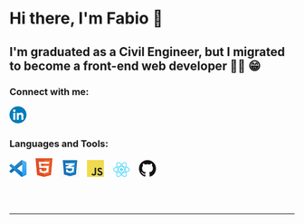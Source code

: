 # Hi there, I'm Fabio 👋

## I'm graduated as a Civil Engineer, but I migrated to become a front-end web developer 👨‍💻 😁

### Connect with me:

[![website](./icons/linkedIn.png)](https://www.linkedin.com/in/fabio-mozzini-beng-36384138#gh-light-mode-only)

### Languages and Tools:

[![alt text](./icons/Visual_Studio_Code_1.35_icon.svg.png)](#)
&nbsp;&nbsp;
[![alt text](./icons/html5.png)](#)
&nbsp;&nbsp;
[![alt text](./icons/css3.png)](#)
&nbsp;&nbsp;
[![alt text](./icons/js.png)](#)
&nbsp;&nbsp;
[![alt text](./icons/react.png)](#)
&nbsp;&nbsp;
[![alt text](./icons/github.png)](#)

<br />
<br />

---

[linkedin]: https://www.linkedin.com/in/fabio-mozzini-beng-36384138
